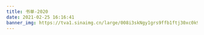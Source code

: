 ```yaml
---
title: 书单-2020
date: 2021-02-25 16:16:41
banner_img: https://tva1.sinaimg.cn/large/008i3skNgy1grs9ffb1ftj30xc0k9dmk.jpg
---
```



